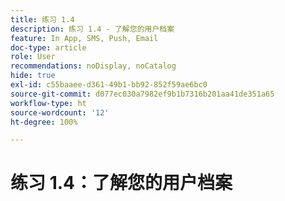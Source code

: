 ```yaml
---
title: 练习 1.4
description: 练习 1.4 - 了解您的用户档案
feature: In App, SMS, Push, Email
doc-type: article
role: User
recommendations: noDisplay, noCatalog
hide: true
exl-id: c55baaee-d361-49b1-bb92-852f59ae6bc0
source-git-commit: d077ec030a7982ef9b1b7316b201aa41de351a65
workflow-type: ht
source-wordcount: '12'
ht-degree: 100%

---
```


# 练习 1.4：了解您的用户档案
